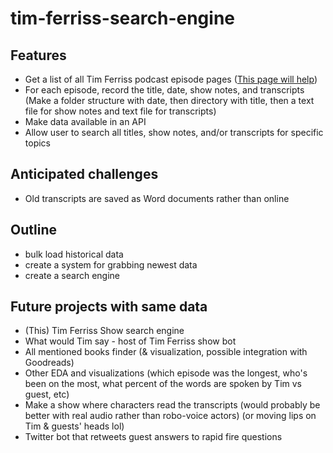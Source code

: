 # tim-ferriss-search-engine

## Features

- Get a list of all Tim Ferriss podcast episode pages ([This page will help](https://tim.blog/2018/09/20/all-transcripts-from-the-tim-ferriss-show/))
- For each episode, record the title, date, show notes, and transcripts (Make a folder structure with date, then directory with title, then a text file for show notes and text file for transcripts)
- Make data available in an API
- Allow user to search all titles, show notes, and/or transcripts for specific topics

## Anticipated challenges

- Old transcripts are saved as Word documents rather than online

## Outline

- bulk load historical data
- create a system for grabbing newest data
- create a search engine


## Future projects with same data

- (This) Tim Ferriss Show search engine
- What would Tim say - host of Tim Ferriss show bot
- All mentioned books finder (& visualization, possible integration with Goodreads)
- Other EDA and visualizations (which episode was the longest, who's been on the most, what percent of the words are spoken by Tim vs guest, etc)
- Make a show where characters read the transcripts (would probably be better with real audio rather than robo-voice actors) (or moving lips on Tim & guests' heads lol)
- Twitter bot that retweets guest answers to rapid fire questions